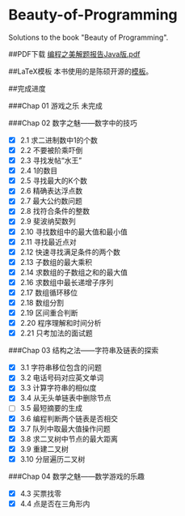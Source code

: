 Beauty-of-Programming
=====================

Solutions to the book "Beauty of Programming".

##PDF下载
<a href="https://github.com/acprimer/Beauty-of-Programming/blob/master/solutions/solutions.pdf">编程之美解题报告Java版.pdf</a>

##LaTeX模板
本书使用的是陈硕开源的[模板](https://github.com/chenshuo/typeset)。

##完成进度

###Chap 01 游戏之乐
未完成

###Chap 02 数字之魅——数字中的技巧
- [x] 2.1 求二进制数中1的个数
- [x] 2.2 不要被阶乘吓倒
- [x] 2.3 寻找发帖“水王”
- [x] 2.4 1的数目
- [x] 2.5 寻找最大的K个数
- [x] 2.6 精确表达浮点数
- [x] 2.7 最大公约数问题
- [x] 2.8 找符合条件的整数
- [x] 2.9 斐波纳契数列
- [x] 2.10 寻找数组中的最大值和最小值
- [x] 2.11 寻找最近点对
- [x] 2.12 快速寻找满足条件的两个数
- [x] 2.13 子数组的最大乘积
- [x] 2.14 求数组的子数组之和的最大值
- [x] 2.16 求数组中最长递增子序列
- [x] 2.17 数组循环移位
- [x] 2.18 数组分割
- [x] 2.19 区间重合判断
- [x] 2.20 程序理解和时间分析
- [x] 2.21 只考加法的面试题

###Chap 03 结构之法——字符串及链表的探索
- [x] 3.1 字符串移位包含的问题
- [x] 3.2 电话号码对应英文单词
- [x] 3.3 计算字符串的相似度
- [x] 3.4 从无头单链表中删除节点
- [ ] 3.5 最短摘要的生成
- [x] 3.6 编程判断两个链表是否相交
- [x] 3.7 队列中取最大值操作问题
- [x] 3.8 求二叉树中节点的最大距离
- [x] 3.9 重建二叉树
- [x] 3.10 分层遍历二叉树

###Chap 04 数学之魅——数学游戏的乐趣
- [x] 4.3 买票找零
- [x] 4.4 点是否在三角形内
